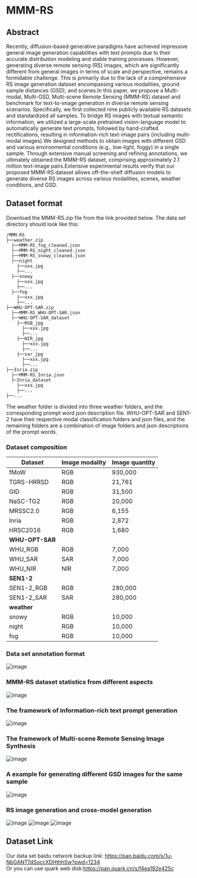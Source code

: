 # MMM-RS
## Abstract

  Recently, diffusion-based generative paradigms have achieved impressive general image generation capabilities with text prompts due to their accurate distribution modeling and stable training processes. However, generating diverse remote sensing (RS) images, which are significantly different from general images in terms of scale and perspective, remains a formidable challenge. This is primarily due to the lack of a comprehensive RS image generation dataset encompassing various modalities, ground sample distances (GSD), and scenes.In this paper, we propose a Multi-modal, Multi-GSD, Multi-scene Remote Sensing (MMM-RS) dataset and benchmark for text-to-image generation in diverse remote sensing scenarios. Specifically, we first collected nine publicly available RS datasets and standardized all samples. To bridge RS images with textual semantic information, we utilized a large-scale pretrained vision-language model to automatically generate text prompts, followed by hand-crafted rectifications, resulting in information-rich text-image pairs (including multi-modal images).We designed methods to obtain images with different GSD and various environmental conditions (e.g., low-light, foggy) in a single sample. Through extensive manual screening and refining annotations, we ultimately obtained the MMM-RS dataset, comprising approximately 2.1 million text-image pairs.Extensive experimental results verify that our proposed MMM-RS dataset allows off-the-shelf diffusion models to generate diverse RS images across various modalities, scenes, weather conditions, and GSD.

## Dataset format
Download the MMM-RS.zip file from the link provided below. The data set directory should look like this:
```
/MMM-RS
├──weather.zip
  ├──MMM-RS_fog_cleaned.json
  ├──MMM-RS_night_cleaned.json
  ├──MMM-RS_snowy_cleaned.json
  ├──night
    ├──xxx.jpg
    ├──...
  ├──snowy
    ├──xxx.jpg
    ├──...
  ├──fog
    ├──xxx.jpg
    ├──...
├──WHU-OPT-SAR.zip
  ├──MMM-RS_WHU-OPT-SAR.json
  ├──WHU-OPT-SAR_dataset
    ├──RGB_jpg
      ├──xxx.jpg
      ├──...
    ├──NIR_jpg
      ├──xxx.jpg
      ├──...
    ├──sar_jpg
      ├──xxx.jpg
      ├──...
├──Inria.zip
  ├──MMM-RS_Inria.json
  ├─Inria_dataset
    ├──xxx.jpg
    ├──...
├──...
```
The weather folder is divided into three weather folders, and the corresponding prompt word json description file. WHU-OPT-SAR and SEN1-2 have their respective modal classification folders and json files, and the remaining folders are a combination of image folders and json descriptions of the prompt words.

### Dataset composition

| Dataset       | Image modality | Image quantity |
|-----------------|----------|---------|
| fMoW            | RGB      | 930,000 |
| TGRS-HRRSD      | RGB      | 21,761  |
| GID             | RGB      | 31,500  |
| NaSC-TG2        | RGB      | 20,000  |
| MRSSC2.0        | RGB      | 6,155   |
| Inria           | RGB      | 2,872   |
| HRSC2016        | RGB      | 1,680   |
| **WHU-OPT-SAR** |          |         |
| WHU_RGB         | RGB      | 7,000   |
| WHU_SAR         | SAR      | 7,000   |
| WHU_NIR         | NIR      | 7,000   |
| **SEN1-2**      |          |         |
| SEN1-2_RGB      | RGB      | 280,000 |
| SEN1-2_SAR      | SAR      | 280,000 |
| **weather**     |          |         |
| snowy           | RGB      | 10,000  |
| night           | RGB      | 10,000  |
| fog             | RGB      | 10,000  |


### Data set annotation format
![image](images/1.jpg)

### MMM-RS dataset statistics from different aspects
![image](images/2.jpg)

### The framework of information-rich text prompt generation
![image](images/3.jpg)

### The framework of Multi-scene Remote Sensing Image Synthesis
![image](images/4.jpg)

### A example for generating different GSD images for the same sample
![image](images/5.jpg)

### RS image generation and cross-model generation
![image](images/6.jpg)
![image](images/7.jpg)
![image](images/8.jpg)
## Dataset Link

  Our data set baidu network backup link: https://pan.baidu.com/s/1u-NbGANT7dSoccXDHthhSw?pwd=1234  
  Or you can use quark web disk:https://pan.quark.cn/s/f4ea192e425c
